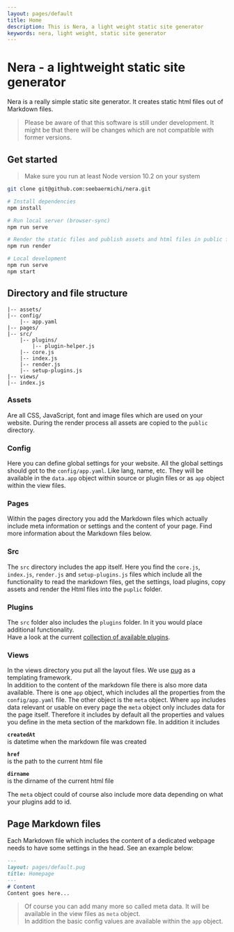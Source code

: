 ```yaml
---
layout: pages/default
title: Home
description: This is Nera, a light weight static site generator
keywords: nera, light weight, static site generator
---
```

# Nera - a lightweight static site generator
Nera is a really simple static site generator. It creates static html files out of  
Markdown files.
> Please be aware of that this software is still under development. It might be that there will be changes which are not compatible with former versions.

## Get started
> Make sure you run at least Node version 10.2 on your system

```bash
git clone git@github.com:seebaermichi/nera.git

# Install dependencies
npm install

# Run local server (browser-sync)
npm run serve

# Render the static files and publish assets and html files in public folder
npm run render

# Local development
npm run serve
npm start
```

## Directory and file structure
```
|-- assets/
|-- config/
    |-- app.yaml
|-- pages/
|-- src/
    |-- plugins/
        |-- plugin-helper.js
    |-- core.js
    |-- index.js
    |-- render.js
    |-- setup-plugins.js
|-- views/
|-- index.js
```

### Assets
Are all CSS, JavaScript, font and image files which are used on your website. During the render process all assets are copied to the `public` directory.

### Config
Here you can define global settings for your website. All the global settings should got to the `config/app.yaml`. Like lang, name, etc. They will be available in the `data.app` object within source or plugin files or as `app` object within the view files.

### Pages
Within the pages directory you add the Markdown files which actually include meta information or settings and the content of your page. Find more information about the Markdown files below.

### Src
The `src` directory includes the app itself. Here you find the `core.js`, `index.js`, `render.js` and `setup-plugins.js` files which include all the functionality to read the markdown files, get the settings, load plugins, copy assets and render the Html files into the `puplic` folder.

### Plugins
The `src` folder also includes the `plugins` folder. In it you would place additional functionality.  
Have a look at the current [collection of available plugins](https://github.com/seebaermichi/nera/blob/master/PLUGINS.md).

### Views
In the views directory you put all the layout files. We use [pug](https://pugjs.org/api/getting-started.html) as a templating framework.  
In addition to the content of the markdown file there is also more data available. There is one `app` object, which includes all the properties from the `config/app.yaml` file. The other object is the `meta` object. Where `app` includes data relevant or usable on every page the `meta` object only includes data for the page itself. Therefore it includes by default all the properties and values you define in the meta section of the markdown file. In addition it includes

__`createdAt`__  
is datetime when the markdown file was created

__`href`__  
is the path to the current html file

__`dirname`__  
is the dirname of the current html file

The `meta` object could of course also include more data depending on what your plugins add to id.

## Page Markdown files
Each Markdown file which includes the content of a dedicated webpage needs to have some settings in the head. See an example below:
```markdown
---
layout: pages/default.pug
title: Homepage
---
# Content
Content goes here...
```
> Of course you can add many more so called meta data. It will be available in the view files as `meta` object.  
> In addition the basic config values are available within the `app` object.
